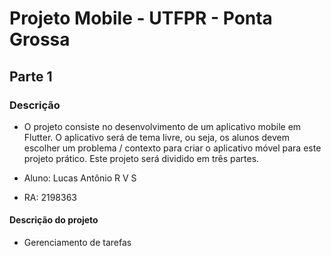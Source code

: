 # Projeto Mobile - UTFPR - Ponta Grossa 
## Parte 1
### Descrição
- O projeto consiste no desenvolvimento de um aplicativo mobile em Flutter. O aplicativo será de tema livre, ou seja, os alunos devem escolher um problema / contexto para criar o aplicativo móvel para este projeto prático. Este projeto será dividido em três partes.

- Aluno: Lucas Antônio R V S 
- RA: 2198363

#### Descrição do projeto
- Gerenciamento de tarefas
